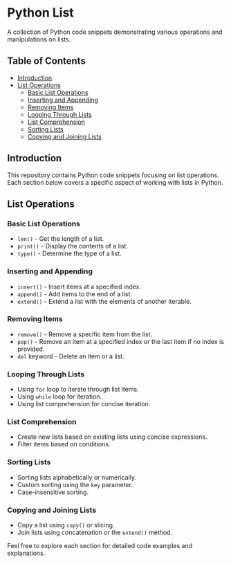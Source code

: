 # Python List 

A collection of Python code snippets demonstrating various operations and manipulations on lists.

## Table of Contents
- [Introduction](#introduction)
- [List Operations](#list-operations)
  - [Basic List Operations](#basic-list-operations)
  - [Inserting and Appending](#inserting-and-appending)
  - [Removing Items](#removing-items)
  - [Looping Through Lists](#looping-through-lists)
  - [List Comprehension](#list-comprehension)
  - [Sorting Lists](#sorting-lists)
  - [Copying and Joining Lists](#copying-and-joining-lists)

## Introduction

This repository contains Python code snippets focusing on list operations. Each section below covers a specific aspect of working with lists in Python.

## List Operations

### Basic List Operations

- `len()` - Get the length of a list.
- `print()` - Display the contents of a list.
- `type()` - Determine the type of a list.

### Inserting and Appending

- `insert()` - Insert items at a specified index.
- `append()` - Add items to the end of a list.
- `extend()` - Extend a list with the elements of another iterable.

### Removing Items

- `remove()` - Remove a specific item from the list.
- `pop()` - Remove an item at a specified index or the last item if no index is provided.
- `del` keyword - Delete an item or a list.

### Looping Through Lists

- Using `for` loop to iterate through list items.
- Using `while` loop for iteration.
- Using list comprehension for concise iteration.

### List Comprehension

- Create new lists based on existing lists using concise expressions.
- Filter items based on conditions.

### Sorting Lists

- Sorting lists alphabetically or numerically.
- Custom sorting using the `key` parameter.
- Case-insensitive sorting.

### Copying and Joining Lists

- Copy a list using `copy()` or slicing.
- Join lists using concatenation or the `extend()` method.

Feel free to explore each section for detailed code examples and explanations.



